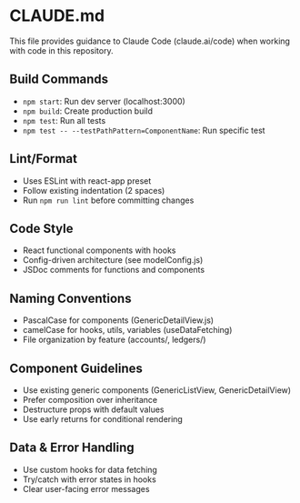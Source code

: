 # CLAUDE.md

This file provides guidance to Claude Code (claude.ai/code) when working with code in this repository.

## Build Commands
- `npm start`: Run dev server (localhost:3000)
- `npm build`: Create production build
- `npm test`: Run all tests
- `npm test -- --testPathPattern=ComponentName`: Run specific test

## Lint/Format
- Uses ESLint with react-app preset
- Follow existing indentation (2 spaces)
- Run `npm run lint` before committing changes

## Code Style
- React functional components with hooks
- Config-driven architecture (see modelConfig.js)
- JSDoc comments for functions and components

## Naming Conventions
- PascalCase for components (GenericDetailView.js)
- camelCase for hooks, utils, variables (useDataFetching)
- File organization by feature (accounts/, ledgers/)

## Component Guidelines
- Use existing generic components (GenericListView, GenericDetailView)
- Prefer composition over inheritance
- Destructure props with default values
- Use early returns for conditional rendering

## Data & Error Handling
- Use custom hooks for data fetching
- Try/catch with error states in hooks
- Clear user-facing error messages